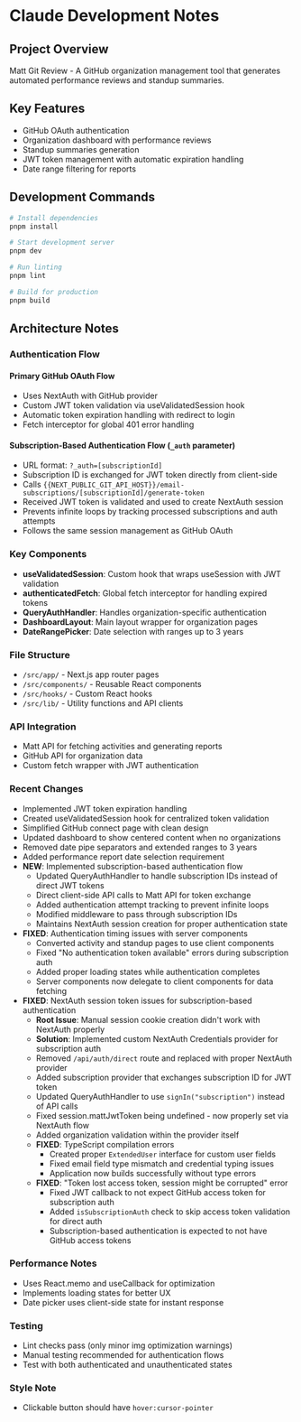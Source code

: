 # Claude Development Notes

## Project Overview
Matt Git Review - A GitHub organization management tool that generates automated performance reviews and standup summaries.

## Key Features
- GitHub OAuth authentication
- Organization dashboard with performance reviews
- Standup summaries generation
- JWT token management with automatic expiration handling
- Date range filtering for reports

## Development Commands
```bash
# Install dependencies
pnpm install

# Start development server
pnpm dev

# Run linting
pnpm lint

# Build for production
pnpm build
```

## Architecture Notes

### Authentication Flow

#### Primary GitHub OAuth Flow
- Uses NextAuth with GitHub provider
- Custom JWT token validation via useValidatedSession hook
- Automatic token expiration handling with redirect to login
- Fetch interceptor for global 401 error handling

#### Subscription-Based Authentication Flow (`_auth` parameter)
- URL format: `?_auth=[subscriptionId]`
- Subscription ID is exchanged for JWT token directly from client-side
- Calls `{{NEXT_PUBLIC_GIT_API_HOST}}/email-subscriptions/[subscriptionId]/generate-token`
- Received JWT token is validated and used to create NextAuth session
- Prevents infinite loops by tracking processed subscriptions and auth attempts
- Follows the same session management as GitHub OAuth

### Key Components
- **useValidatedSession**: Custom hook that wraps useSession with JWT validation
- **authenticatedFetch**: Global fetch interceptor for handling expired tokens
- **QueryAuthHandler**: Handles organization-specific authentication
- **DashboardLayout**: Main layout wrapper for organization pages
- **DateRangePicker**: Date selection with ranges up to 3 years

### File Structure
- `/src/app/` - Next.js app router pages
- `/src/components/` - Reusable React components
- `/src/hooks/` - Custom React hooks
- `/src/lib/` - Utility functions and API clients

### API Integration
- Matt API for fetching activities and generating reports
- GitHub API for organization data
- Custom fetch wrapper with JWT authentication

### Recent Changes
- Implemented JWT token expiration handling
- Created useValidatedSession hook for centralized token validation
- Simplified GitHub connect page with clean design
- Updated dashboard to show centered content when no organizations
- Removed date pipe separators and extended ranges to 3 years
- Added performance report date selection requirement
- **NEW**: Implemented subscription-based authentication flow
  - Updated QueryAuthHandler to handle subscription IDs instead of direct JWT tokens
  - Direct client-side API calls to Matt API for token exchange
  - Added authentication attempt tracking to prevent infinite loops
  - Modified middleware to pass through subscription IDs
  - Maintains NextAuth session creation for proper authentication state
- **FIXED**: Authentication timing issues with server components
  - Converted activity and standup pages to use client components
  - Fixed "No authentication token available" errors during subscription auth
  - Added proper loading states while authentication completes
  - Server components now delegate to client components for data fetching
- **FIXED**: NextAuth session token issues for subscription-based authentication
  - **Root Issue**: Manual session cookie creation didn't work with NextAuth properly
  - **Solution**: Implemented custom NextAuth Credentials provider for subscription auth
  - Removed `/api/auth/direct` route and replaced with proper NextAuth provider
  - Added subscription provider that exchanges subscription ID for JWT token
  - Updated QueryAuthHandler to use `signIn("subscription")` instead of API calls
  - Fixed session.mattJwtToken being undefined - now properly set via NextAuth flow
  - Added organization validation within the provider itself
  - **FIXED**: TypeScript compilation errors
    - Created proper `ExtendedUser` interface for custom user fields
    - Fixed email field type mismatch and credential typing issues
    - Application now builds successfully without type errors
  - **FIXED**: "Token lost access token, session might be corrupted" error
    - Fixed JWT callback to not expect GitHub access token for subscription auth
    - Added `isSubscriptionAuth` check to skip access token validation for direct auth
    - Subscription-based authentication is expected to not have GitHub access tokens

### Performance Notes
- Uses React.memo and useCallback for optimization
- Implements loading states for better UX
- Date picker uses client-side state for instant response

### Testing
- Lint checks pass (only minor img optimization warnings)
- Manual testing recommended for authentication flows
- Test with both authenticated and unauthenticated states

### Style Note
- Clickable button should have `hover:cursor-pointer`